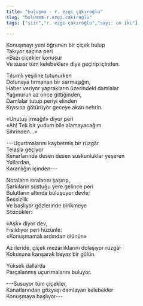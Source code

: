 ```yaml
---
title: "buluşma - r. ezgi çakıroğlu"
slug: "bulusma-r.ezgi.cakiroglu"
tags: ["şiir","r. ezgi çakıroğlu","sayı: on iki"]

---
```

Konuşmayı yeni öğrenen bir çiçek bulup\
Takıyor saçına peri\
«Bazı çiçekler konuşur\
Ve susar tüm kelebekler» diye geçirip içinden.

Tılsımlı yeşiline tutunurken\
Dolunaya tırmanan bir sarmaşığın,\
Haber veriyor yaprakların üzerindeki damlalar\
Yağmurun az önce gittiğinden,\
Damlalar tutup periyi elinden\
Kıyısına götürüyor geceye akan nehrin.

«Unutuş Irmağı!» diyor peri\
«Ah! Tek bir yudum bile alamayacağım\
Sihrinden...»

---Uçurtmalarını kaybetmiş bir rüzgâr\
Telaşla geçiyor\
Kenarlarında desen desen suskunluklar yeşeren\
Yollardan,\
Karanlığın içinden---

Notaların sıralarını şaşırıp,\
Şarkıların sustuğu yere gelince peri\
Bulutların altında buluşuyor devle;\
Sessizlik\
Ve başlıyor gözlerinde birikmeye\
Sözcükler:

«Aşk» diyor dev,\
Fısıldıyor peri hüzünle:\
«Konuşmamalı ardından ölünün»

Az ileride, çiçek mezarlıklarını dolaşıyor rüzgâr\
Kokusuna karışarak beyaz bir gülün.

Yüksek dallarda\
Parçalanmış uçurtmalarını buluyor.

---Susuyor tüm çiçekler,\
Kanatlarından gözyaşı damlayan kelebekler\
Konuşmaya başlıyor---
